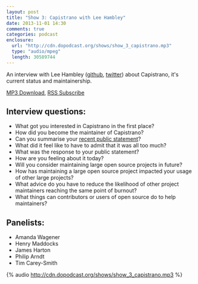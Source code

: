 ```yaml
---
layout: post
title: "Show 3: Capistrano with Lee Hambley"
date: 2013-11-01 14:30
comments: true
categories: podcast
enclosure:
  url: "http://cdn.dopodcast.org/shows/show_3_capistrano.mp3"
  type: "audio/mpeg"
  length: 30589744
---
```

An interview with Lee Hambley ([github](https://github.com/leehambley), [twitter](https://twitter.com/leehambley))
about Capistrano, it's current status and maintainership.

[MP3 Download](http://cdn.dopodcast.org/shows/show_3_capistrano.mp3), [RSS Subscribe](http://dopodcast.org/rss.xml)

## Interview questions:
- What got you interested in Capistrano in the first place?
- How did you become the maintainer of Capistrano?
- Can you summarise your [recent public statement](https://groups.google.com/forum/#!topic/capistrano/nmMaqWR1z84)?
- What did it feel like to have to admit that it was all too much?
- What was the response to your public statement?
- How are you feeling about it today?
- Will you consider maintaining large open source projects in future?
- How has maintaining a large open source project impacted your usage of other large projects?
- What advice do you have to reduce the likelihood of other project maintainers reaching the same point of burnout?
- What things can contributors or users of open source do to help maintainers?

## Panelists:
- Amanda Wagener
- Henry Maddocks
- James Harton
- Philip Arndt
- Tim Carey-Smith

{% audio http://cdn.dopodcast.org/shows/show_3_capistrano.mp3 %}
